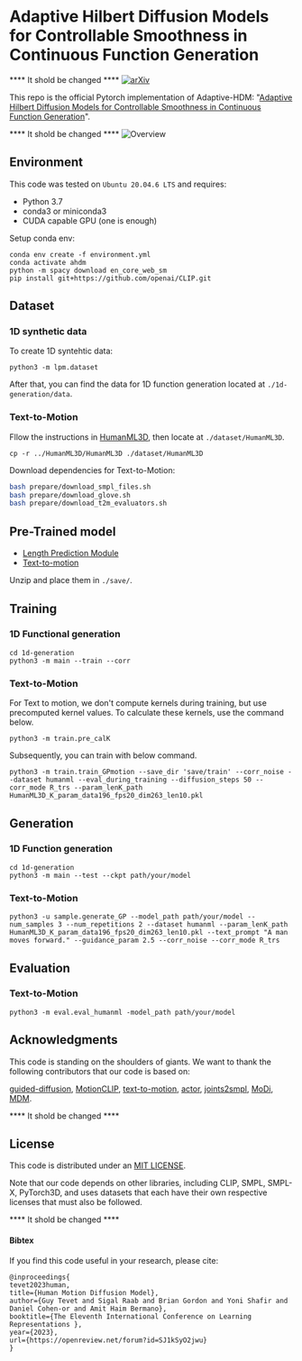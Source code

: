 # Adaptive Hilbert Diffusion Models for Controllable Smoothness in Continuous Function Generation

**** It shold be changed ****
[![arXiv](https://img.shields.io/badge/arXiv-<2209.14916>-<COLOR>.svg)](https://arxiv.org/abs/2209.14916)

<!-- Implementation of **Adaptive-HDM** in Pytorch. It is a new approach to controlling smoothness in the generation of continuous functions using HDMs. It uses correlated noise according to length parameter by leveraging the underlying structures of Hilbert spaces and employing self-supervised smoothness estimation.  -->

This repo is the official Pytorch implementation of Adaptive-HDM: "[Adaptive Hilbert Diffusion Models for Controllable Smoothness in Continuous Function Generation]()".


**** It shold be changed ****
![Overview]()

## Environment <!--Installation-->

This code was tested on `Ubuntu 20.04.6 LTS` and requires:

* Python 3.7
* conda3 or miniconda3
* CUDA capable GPU (one is enough)

Setup conda env:
```shell
conda env create -f environment.yml
conda activate ahdm
python -m spacy download en_core_web_sm
pip install git+https://github.com/openai/CLIP.git
```

## Dataset

### 1D synthetic data
To create 1D syntehtic data:
```shell
python3 -m lpm.dataset
```

After that, you can find the data for 1D function generation located at `./1d-generation/data`.
### Text-to-Motion
Fllow the instructions in [HumanML3D](), then locate at `./dataset/HumanML3D`.
```shell
cp -r ../HumanML3D/HumanML3D ./dataset/HumanML3D
```

Download dependencies for Text-to-Motion:

```bash
bash prepare/download_smpl_files.sh
bash prepare/download_glove.sh
bash prepare/download_t2m_evaluators.sh
```

## Pre-Trained model

- [Length Prediction Module](https://drive.google.com/file/d/19kDnLs3FKX24_fZXWhdlcQq27-k8zUD_/view?usp=sharing)
- [Text-to-motion](https://drive.google.com/file/d/1L9lMFo3L0KZPVbRUTMpAsb95ELsfKtPE/view?usp=sharing)

Unzip and place them in `./save/`.

## Training

### 1D Functional generation
```shell
cd 1d-generation
python3 -m main --train --corr
```

### Text-to-Motion
For Text to motion, we don't compute kernels during training, but use precomputed kernel values. To calculate these kernels, use the command below.

```shell
python3 -m train.pre_calK
```

Subsequently, you can train with below command.
```shell
python3 -m train.train_GPmotion --save_dir 'save/train' --corr_noise --dataset humanml --eval_during_training --diffusion_steps 50 --corr_mode R_trs --param_lenK_path HumanML3D_K_param_data196_fps20_dim263_len10.pkl
```

## Generation
### 1D Function generation
```shell
cd 1d-generation
python3 -m main --test --ckpt path/your/model
```

### Text-to-Motion
```shell
python3 -u sample.generate_GP --model_path path/your/model --num_samples 3 --num_repetitions 2 --dataset humanml --param_lenK_path HumanML3D_K_param_data196_fps20_dim263_len10.pkl --text_prompt "A man moves forward." --guidance_param 2.5 --corr_noise --corr_mode R_trs 
```

## Evaluation
### Text-to-Motion
```shell
python3 -m eval.eval_humanml -model_path path/your/model
```

## Acknowledgments

This code is standing on the shoulders of giants. We want to thank the following contributors
that our code is based on:

[guided-diffusion](https://github.com/openai/guided-diffusion), [MotionCLIP](https://github.com/GuyTevet/MotionCLIP), [text-to-motion](https://github.com/EricGuo5513/text-to-motion), [actor](https://github.com/Mathux/ACTOR), [joints2smpl](https://github.com/wangsen1312/joints2smpl), [MoDi](https://github.com/sigal-raab/MoDi), [MDM](https://github.com/GuyTevet/motion-diffusion-model).

**** It shold be changed ****
## License
This code is distributed under an [MIT LICENSE](LICENSE).

Note that our code depends on other libraries, including CLIP, SMPL, SMPL-X, PyTorch3D, and uses datasets that each have their own respective licenses that must also be followed.

**** It shold be changed ****
#### Bibtex
If you find this code useful in your research, please cite:

```
@inproceedings{
tevet2023human,
title={Human Motion Diffusion Model},
author={Guy Tevet and Sigal Raab and Brian Gordon and Yoni Shafir and Daniel Cohen-or and Amit Haim Bermano},
booktitle={The Eleventh International Conference on Learning Representations },
year={2023},
url={https://openreview.net/forum?id=SJ1kSyO2jwu}
}
```